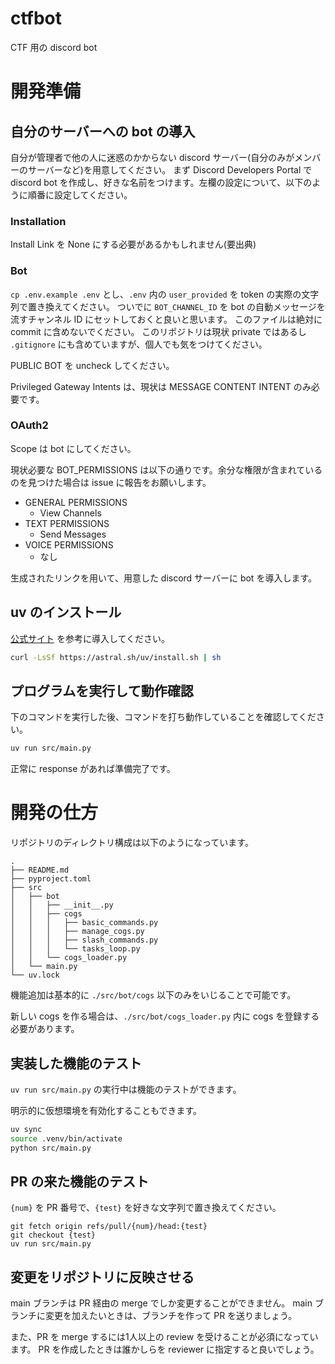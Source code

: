# ctfbot

CTF 用の discord bot

# 開発準備
## 自分のサーバーへの bot の導入
自分が管理者で他の人に迷惑のかからない discord サーバー(自分のみがメンバーのサーバーなど)を用意してください。
まず Discord Developers Portal で discord bot を作成し、好きな名前をつけます。左欄の設定について、以下のように順番に設定してください。
### Installation
Install Link を None にする必要があるかもしれません(要出典)
### Bot
`cp .env.example .env` とし、`.env` 内の `user_provided` を token の実際の文字列で置き換えてください。
ついでに `BOT_CHANNEL_ID` を bot の自動メッセージを流すチャンネル ID にセットしておくと良いと思います。
このファイルは絶対に commit に含めないでください。
このリポジトリは現状 private ではあるし `.gitignore` にも含めていますが、個人でも気をつけてください。

PUBLIC BOT を uncheck してください。

Privileged Gateway Intents は、現状は MESSAGE CONTENT INTENT のみ必要です。
### OAuth2
Scope は bot にしてください。

現状必要な BOT_PERMISSIONS は以下の通りです。余分な権限が含まれているのを見つけた場合は issue に報告をお願いします。
- GENERAL PERMISSIONS
    - View Channels
- TEXT PERMISSIONS
    - Send Messages
- VOICE PERMISSIONS
    - なし

生成されたリンクを用いて、用意した discord サーバーに bot を導入します。

## uv のインストール
[公式サイト](https://docs.astral.sh/uv/) を参考に導入してください。
```bash
curl -LsSf https://astral.sh/uv/install.sh | sh
```

## プログラムを実行して動作確認
下のコマンドを実行した後、コマンドを打ち動作していることを確認してください。
```bash
uv run src/main.py
```
正常に response があれば準備完了です。

# 開発の仕方
リポジトリのディレクトリ構成は以下のようになっています。
```
.
├── README.md
├── pyproject.toml
├── src
│   ├── bot
│   │   ├── __init__.py
│   │   ├── cogs
│   │   │   ├── basic_commands.py
│   │   │   ├── manage_cogs.py
│   │   │   ├── slash_commands.py
│   │   │   └── tasks_loop.py
│   │   └── cogs_loader.py
│   └── main.py
└── uv.lock
```
機能追加は基本的に `./src/bot/cogs` 以下のみをいじることで可能です。

新しい cogs を作る場合は、`./src/bot/cogs_loader.py` 内に cogs を登録する必要があります。

## 実装した機能のテスト
`uv run src/main.py` の実行中は機能のテストができます。

明示的に仮想環境を有効化することもできます。
```bash
uv sync
source .venv/bin/activate
python src/main.py
```

## PR の来た機能のテスト
`{num}` を PR 番号で、`{test}` を好きな文字列で置き換えてください。
```
git fetch origin refs/pull/{num}/head:{test}
git checkout {test}
uv run src/main.py
```

## 変更をリポジトリに反映させる
main ブランチは PR 経由の merge でしか変更することができません。
main ブランチに変更を加えたいときは、ブランチを作って PR を送りましょう。

また、PR を merge するには1人以上の review を受けることが必須になっています。
PR を作成したときは誰かしらを reviewer に指定すると良いでしょう。
